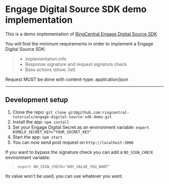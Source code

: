 Engage Digital Source SDK demo implementation
===================

This is a demo implementation of [RingCentral Engage Digital Source
SDK](https://github.com/ringcentral/engage-digital-source-sdk/wiki)

You will find the minimum requirements in order to implement a Engage Digital Source SDK:
> - implementation.info
> - Response signature and request signature check
> - Base actions (show, list)

Request MUST be done with content-type: application/json

-------------

Development setup
----------------

1. Clone the repo: `git clone git@github.com:ringcentral-tutorials/engage-digital-source-sdk-demo.git`
2. Install the app: `npm install`
3. Set your Engage Digital Secret as an environment variable: `export DIMELO_SECRET_KEY="YOUR_SECRET_KEY"`
4. Start the app: `npm start`
5. You can now send post request on `http://localhost:3000`

If you want to bypass the signature check you can add a `NO_SIGN_CHECK` environment variable:
> `export NO_SIGN_CHECK="ANY_VALUE_YOU_WANT"`

Its value won't be used, you can use whatever you want.
